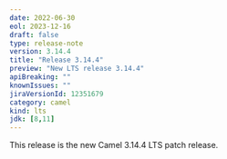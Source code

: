 ```yaml
---
date: 2022-06-30
eol: 2023-12-16
draft: false
type: release-note
version: 3.14.4
title: "Release 3.14.4"
preview: "New LTS release 3.14.4"
apiBreaking: ""
knownIssues: ""
jiraVersionId: 12351679
category: camel
kind: lts
jdk: [8,11]
---
```


This release is the new Camel 3.14.4 LTS patch release.
